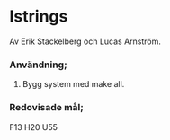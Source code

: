 Istrings
========
Av Erik Stackelberg och Lucas Arnström.
### Användning;
 1. Bygg system med make all.
 
### Redovisade mål;

F13 H20 U55

